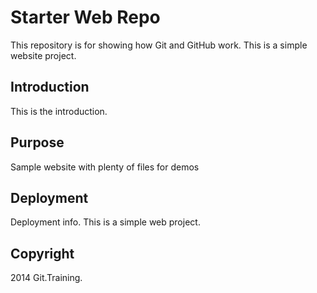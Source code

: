 # Starter Web Repo

This repository is for showing how Git and GitHub work. This is a simple website project.

## Introduction

This is the introduction.

## Purpose

Sample website with plenty of files for demos

## Deployment

Deployment info. This is a simple web project.

## Copyright

2014 Git.Training.